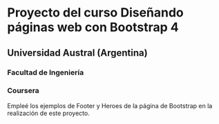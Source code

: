 # Proyecto del curso Diseñando páginas web con Bootstrap 4

## Universidad Austral (Argentina)
### Facultad de Ingeniería
### Coursera

Empleé los ejemplos de Footer y Heroes de la página de Bootstrap en la realización de este proyecto.
